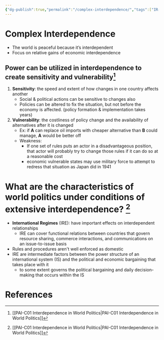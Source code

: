 ```yaml
---
{"dg-publish":true,"permalink":"/complex-interdependence/","tags":["IR-Theory"]}
---
```


# Complex Interdependence

- The world is peaceful because it’s interdependent
- Focus on relative gains of economic interdependence
## Power can be utilized in interdependence to create sensitivity and vulnerability[^1]
1. **Sensitivity**: the speed and extent of how changes in one country affects another
	- Social & political actions can be sensitive to changes also
	- Policies can be altered to fix the situation, but not before the economy is affected. (policy formation & implementation takes years)
2. **Vulnerability**: the costliness of policy change and the availability of alternatives after it is changed
	- Ex: if **A** can replace oil imports with cheaper alternative than **B** could manage, **A** would be better off
	- Weakness:
		- If one set of rules puts an actor in a disadvantageous position, that actor will probably try to change those rules if it can do so at a reasonable cost
		- economic vulnerable states may use military force to attempt to redress that situation as Japan did in 1941

# What are the characteristics of world politics under conditions of extensive interdependence? [^1]

- **International Regimes** (IRE): have important effects on interdependent relationships
    - IRE can cover functional relations between countries that govern resource sharing, commerce interactions, and communications on an issue-to-issue basis
- Rules and procedures aren't well enforced as domestic
- IRE are intermediate factors between the power structure of an international system (IS) and the political and economic bargaining that takes place with it
    - to some extent governs the political bargaining and daily decision-making that occurs within the IS

# References

[^1]: [[PAI-C01 Interdependence in World Politics\|PAI-C01 Interdependence in World Politics]]